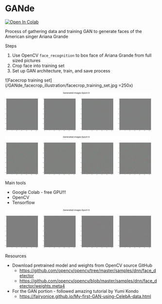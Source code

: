 # GANde

[![Open In Colab](https://colab.research.google.com/assets/colab-badge.svg)](https://colab.research.google.com/github/googlecolab/colabtools/blob/master/notebooks/colab-github-demo.ipynb)

Process of gathering data and training GAN to generate faces of the American singer Ariana Grande

Steps

1. Use OpenCV `face_recognition` to box face of Ariana Grande from full sized pictures
2. Crop face into training set
3. Set up GAN architecture, train, and save process



![Facecrop training set](/GANde_facecrop_illustration/facecrop_training_set.jpg =250x)

![Example output 2](GANde_output_2_small.gif)

![Example output 3](GANde_output_3_small.gif)

Main tools

* Google Colab - free GPU!!!
* OpenCV
* Tensorflow

![Example output 4](GANde_output_4.gif)

Resources

* Download pretrained model and weights from OpenCV source GitHub
  * https://github.com/opencv/opencv/tree/master/samples/dnn/face_detector
  * https://github.com/opencv/opencv/blob/master/samples/dnn/face_detector/weights.meta4
* For the GAN portion - followed amazing tutorial by Yumi Kondo
  * https://fairyonice.github.io/My-first-GAN-using-CelebA-data.html
